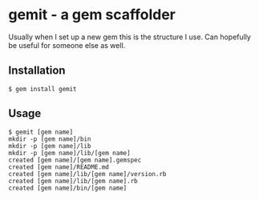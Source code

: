 gemit - a gem scaffolder
========================

Usually when I set up a new gem this is the structure I use. Can hopefully be useful for someone else as well.

Installation
------------
    $ gem install gemit

Usage
-----
    $ gemit [gem name]
    mkdir -p [gem name]/bin
    mkdir -p [gem name]/lib
    mkdir -p [gem name]/lib/[gem name]
    created [gem name]/[gem name].gemspec
    created [gem name]/README.md
    created [gem name]/lib/[gem name]/version.rb
    created [gem name]/lib/[gem name].rb
    created [gem name]/bin/[gem name]
